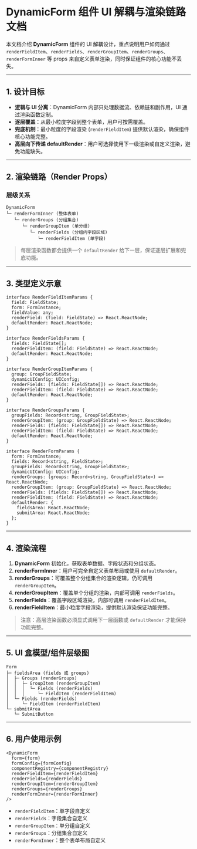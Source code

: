 # DynamicForm 组件 UI 解耦与渲染链路文档

本文档介绍 **DynamicForm** 组件的 UI 解耦设计，重点说明用户如何通过 `renderFieldItem`、`renderFields`、`renderGroupItem`、`renderGroups`、`renderFormInner` 等 props 来自定义表单渲染，同时保证组件的核心功能不丢失。

---

## 1. 设计目标

- **逻辑与 UI 分离**：DynamicForm 内部只处理数据流、依赖链和副作用，UI 通过渲染函数定制。
- **逐层覆盖**：从最小粒度字段到整个表单，用户可按需覆盖。
- **兜底机制**：最小粒度的字段渲染 (`renderFieldItem`) 提供默认渲染，确保组件核心功能完整。
- **高层向下传递 defaultRender**：用户可选择使用下一级渲染或自定义渲染，避免功能缺失。

---

## 2. 渲染链路（Render Props）

### 层级关系

```
DynamicForm
└─ renderFormInner (整体表单)
   └─ renderGroups (分组集合)
      └─ renderGroupItem (单分组)
         └─ renderFields (分组内字段区域)
            └─ renderFieldItem (单字段)
```

> 每层渲染函数都会提供一个 `defaultRender` 给下一层，保证逐层扩展和兜底功能。

---

## 3. 类型定义示意

```
interface RenderFieldItemParams {
  field: FieldState;
  form: FormInstance;
  fieldValue: any;
  renderField: (field: FieldState) => React.ReactNode;
  defaultRender: React.ReactNode;
}

interface RenderFieldsParams {
  fields: FieldState[];
  renderFieldItem: (field: FieldState) => React.ReactNode;
  defaultRender: React.ReactNode;
}

interface RenderGroupItemParams {
  group: GroupFieldState;
  dynamicUIConfig: UIConfig;
  renderFields: (fields: FieldState[]) => React.ReactNode;
  renderFieldItem: (field: FieldState) => React.ReactNode;
  defaultRender: React.ReactNode;
}

interface RenderGroupsParams {
  groupFields: Record<string, GroupFieldState>;
  renderGroupItem: (group: GroupFieldState) => React.ReactNode;
  renderFields: (fields: FieldState[]) => React.ReactNode;
  renderFieldItem: (field: FieldState) => React.ReactNode;
  defaultRender: React.ReactNode;
}

interface RenderFormParams {
  form: FormInstance;
  fields: Record<string, FieldState>;
  groupFields: Record<string, GroupFieldState>;
  dynamicUIConfig: UIConfig;
  renderGroups: (groups: Record<string, GroupFieldState>) => React.ReactNode;
  renderGroupItem: (group: GroupFieldState) => React.ReactNode;
  renderFields: (fields: FieldState[]) => React.ReactNode;
  renderFieldItem: (field: FieldState) => React.ReactNode;
  defaultRender: {
    fieldsArea: React.ReactNode;
    submitArea: React.ReactNode;
  };
}
```

---

## 4. 渲染流程

1. **DynamicForm** 初始化，获取表单数据、字段状态和分组状态。
2. **renderFormInner**：用户可完全自定义表单布局或使用 `defaultRender`。
3. **renderGroups**：可覆盖整个分组集合的渲染逻辑，仍可调用 `renderGroupItem`。
4. **renderGroupItem**：覆盖单个分组的渲染，内部可调用 `renderFields`。
5. **renderFields**：覆盖字段区域渲染，内部可调用 `renderFieldItem`。
6. **renderFieldItem**：最小粒度字段渲染，提供默认渲染保证功能完整。

> 注意：高层渲染函数必须显式调用下一层函数或 `defaultRender` 才能保持功能完整。

---

## 5. UI 盒模型/组件层级图

```
Form
├─ fieldsArea (fields 或 groups)
│  ├─ Groups (renderGroups)
│  │  ├─ GroupItem (renderGroupItem)
│  │  │  └─ Fields (renderFields)
│  │  │     └─ FieldItem (renderFieldItem)
│  └─ Fields (renderFields)
│     └─ FieldItem (renderFieldItem)
└─ submitArea
   └─ SubmitButton
```

---

## 6. 用户使用示例

```
<DynamicForm
  form={form}
  formConfig={formConfig}
  componentRegistry={componentRegistry}
  renderFieldItem={renderFieldItem}
  renderFields={renderFields}
  renderGroupItem={renderGroupItem}
  renderGroups={renderGroups}
  renderFormInner={renderFormInner}
/>
```

- `renderFieldItem`：单字段自定义
- `renderFields`：字段集合自定义
- `renderGroupItem`：单分组自定义
- `renderGroups`：分组集合自定义
- `renderFormInner`：整个表单布局自定义
